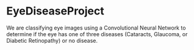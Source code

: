 # EyeDiseaseProject
We are classifying eye images using a Convolutional Neural Network to determine if the eye has one of three diseases (Cataracts, Glaucoma, or Diabetic Retinopathy) or no disease.
